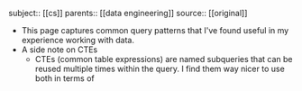 subject:: [[cs]]
parents:: [[data engineering]]
source:: [[original]]

- This page captures common query patterns that I've found useful in my experience working with data.
- A side note on CTEs
	- CTEs (common table expressions) are named subqueries that can be reused multiple times within the query. I find them way nicer to use both in terms of